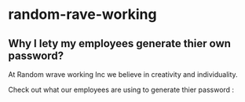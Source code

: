 # random-rave-working
## Why I lety my employees generate thier own password?
At Random wrave working Inc we believe in creativity and individuality.

Check out what our employees are using to generate thier password : 
